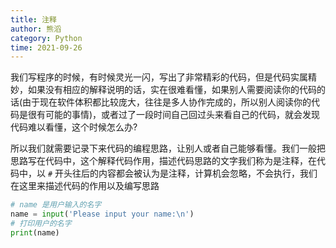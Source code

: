 ```yaml
---
title: 注释
author: 熊滔
category: Python
time: 2021-09-26
---
```


我们写程序的时候，有时候灵光一闪，写出了非常精彩的代码，但是代码实属精妙，如果没有相应的解释说明的话，实在很难看懂，如果别人需要阅读你的代码的话(由于现在软件体积都比较庞大，往往是多人协作完成的，所以别人阅读你的代码是很有可能的事情)，或者过了一段时间自己回过头来看自己的代码，就会发现代码难以看懂，这个时候怎么办?

所以我们就需要记录下来代码的编程思路，让别人或者自己能够看懂。我们一般把思路写在代码中，这个解释代码作用，描述代码思路的文字我们称为是注释，在代码中，以 `#` 开头往后的内容都会被认为是注释，计算机会忽略，不会执行，我们在这里来描述代码的作用以及编写思路

```python
# name 是用户输入的名字
name = input('Please input your name:\n')
# 打印用户的名字
print(name)
```